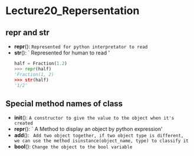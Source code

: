 # Lecture20_Repersentation
## __repr__ and __str__
* __repr__():
  ` Represented for python interpretator to read `
* __str__():
  ` Represented for human to read '
  ```python
  half = Fraction(1.2)
  >>> repr(half)
  'Fraction(1, 2)
  >>> str(half)
  '1/2'
## Special method names of class
* __init__():
  ` A constructor to give the value to the object when it's created `
* __repr__():
  ` A Method to display an object by python expression'
* __add__():
  ` Add two object together, if two object type is different, we can use the method isinstance(object_name, type) to classify it`
* __bool__():
  ` Change the object to the bool variable `
  
